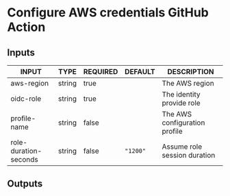 # Configure AWS credentials GitHub Action

## Inputs

<!-- AUTO-DOC-INPUT:START - Do not remove or modify this section -->

|         INPUT         |  TYPE  | REQUIRED | DEFAULT  |          DESCRIPTION          |
|-----------------------|--------|----------|----------|-------------------------------|
|      aws-region       | string |   true   |          |        The AWS region         |
|       oidc-role       | string |   true   |          |   The identity provide role   |
|     profile-name      | string |  false   |          | The AWS configuration profile |
| role-duration-seconds | string |  false   | `"1200"` | Assume role session duration  |

<!-- AUTO-DOC-INPUT:END -->

## Outputs
